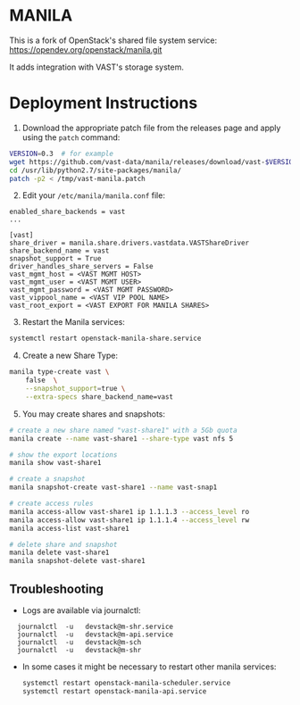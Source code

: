 MANILA
======

This is a fork of OpenStack's shared file system service: https://opendev.org/openstack/manila.git

It adds integration with VAST's storage system.


# Deployment Instructions


1. Download the appropriate patch file from the releases page and apply using the `patch` command:

```bash
VERSION=0.3  # for example
wget https://github.com/vast-data/manila/releases/download/vast-$VERSION/vast-manila.patch -O /tmp/vast-manila.patch
cd /usr/lib/python2.7/site-packages/manila/
patch -p2 < /tmp/vast-manila.patch
```

2. Edit your `/etc/manila/manila.conf` file:
```
enabled_share_backends = vast
...

[vast]
share_driver = manila.share.drivers.vastdata.VASTShareDriver
share_backend_name = vast
snapshot_support = True
driver_handles_share_servers = False
vast_mgmt_host = <VAST MGMT HOST>
vast_mgmt_user = <VAST MGMT USER>
vast_mgmt_password = <VAST MGMT PASSWORD>
vast_vippool_name = <VAST VIP POOL NAME>
vast_root_export = <VAST EXPORT FOR MANILA SHARES>
```

3. Restart the Manila services:
```bash
systemctl restart openstack-manila-share.service
```

4. Create a new Share Type:
```bash
manila type-create vast \
    false  \
    --snapshot_support=true \
    --extra-specs share_backend_name=vast
```

5. You may create shares and snapshots:
```bash
# create a new share named "vast-share1" with a 5Gb quota
manila create --name vast-share1 --share-type vast nfs 5

# show the export locations
manila show vast-share1

# create a snapshot
manila snapshot-create vast-share1 --name vast-snap1

# create access rules
manila access-allow vast-share1 ip 1.1.1.3 --access_level ro
manila access-allow vast-share1 ip 1.1.1.4 --access_level rw
manila access-list vast-share1

# delete share and snapshot
manila delete vast-share1
manila snapshot-delete vast-share1
```

## Troubleshooting

* Logs are available via journalctl:
```
  journalctl  -u   devstack@m-shr.service
  journalctl  -u   devstack@m-api.service
  journalctl  -u   devstack@m-sch
  journalctl  -u   devstack@m-shr
```
* In some cases it might be necessary to restart other manila services:
    ```bash
    systemctl restart openstack-manila-scheduler.service
    systemctl restart openstack-manila-api.service
    ```
